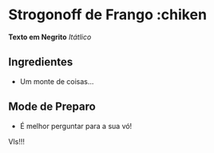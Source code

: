 # Strogonoff de Frango :chiken
**Texto em Negrito**
_Itátlico_
## Ingredientes
 - Um monte de coisas...
## Mode de Preparo
 - É melhor perguntar para a sua vó!

Vls!!!